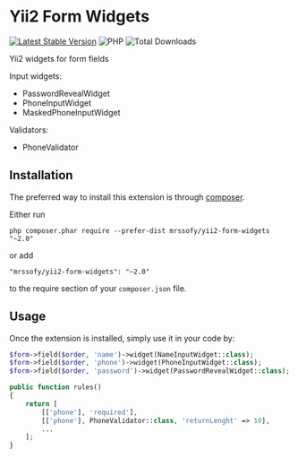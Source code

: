Yii2 Form Widgets
=================
[![Latest Stable Version](https://img.shields.io/packagist/v/mrssoft/yii2-form-widgets.svg)](https://packagist.org/packages/mrssoft/yii2-form-widgets)
![PHP](https://img.shields.io/packagist/php-v/mrssoft/yii2-form-widgets.svg)
![Total Downloads](https://img.shields.io/packagist/dt/mrssoft/yii2-form-widgets.svg)

Yii2 widgets for form fields

Input widgets:
- PasswordRevealWidget
- PhoneInputWidget
- MaskedPhoneInputWidget

Validators:
- PhoneValidator


Installation
------------

The preferred way to install this extension is through [composer](http://getcomposer.org/download/).

Either run

```
php composer.phar require --prefer-dist mrssofy/yii2-form-widgets "~2.0"
```

or add

```
"mrssofy/yii2-form-widgets": "~2.0"
```

to the require section of your `composer.json` file.


Usage
-----

Once the extension is installed, simply use it in your code by:

```php
$form->field($order, 'name')->widget(NameInputWidget::class);
$form->field($order, 'phone')->widget(PhoneInputWidget::class);
$form->field($order, 'password')->widget(PasswordRevealWidget::class);
```

```php
public function rules()
{
    return [
        [['phone'], 'required'],
        [['phone'], PhoneValidator::class, 'returnLenght' => 10],
        ...
    ];
}
```